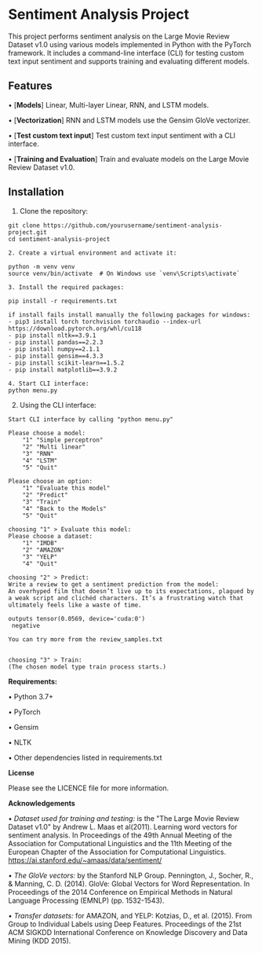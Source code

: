 # Sentiment Analysis Project

This project performs sentiment analysis on the Large Movie Review Dataset v1.0 using various models implemented in Python with the PyTorch framework. It includes a command-line interface (CLI) for testing custom text input sentiment and supports training and evaluating different models.

## Features

•  [**Models**] Linear, Multi-layer Linear, RNN, and LSTM models.

•  [**Vectorization**] RNN and LSTM models use the Gensim GloVe vectorizer.

•  [**Test custom text input**] Test custom text input sentiment with a CLI interface.

•  [**Training and Evaluation**] Train and evaluate models on the Large Movie Review Dataset v1.0.


## Installation

1. Clone the repository:
```
git clone https://github.com/yourusername/sentiment-analysis-project.git
cd sentiment-analysis-project

2. Create a virtual environment and activate it:

python -m venv venv
source venv/bin/activate  # On Windows use `venv\Scripts\activate`

3. Install the required packages:

pip install -r requirements.txt

if install fails install manually the following packages for windows:
- pip3 install torch torchvision torchaudio --index-url https://download.pytorch.org/whl/cu118
- pip install nltk==3.9.1
- pip install pandas==2.2.3
- pip install numpy==2.1.1
- pip install gensim==4.3.3
- pip install scikit-learn==1.5.2
- pip install matplotlib==3.9.2

4. Start CLI interface:
python menu.py
```

2. Using the CLI interface:
```
Start CLI interface by calling "python menu.py"

Please choose a model:
    "1" "Simple perceptron"
    "2" "Multi linear"
    "3" "RNN"
    "4" "LSTM"
    "5" "Quit"

Please choose an option:
    "1" "Evaluate this model"
    "2" "Predict"
    "3" "Train"
    "4" "Back to the Models"
    "5" "Quit"

choosing "1" > Evaluate this model:
Please choose a dataset:
    "1" "IMDB"
    "2" "AMAZON"
    "3" "YELP"
    "4" "Quit"

choosing "2" > Predict:
Write a review to get a sentiment prediction from the model:
An overhyped film that doesn’t live up to its expectations, plagued by a weak script and clichéd characters. It’s a frustrating watch that ultimately feels like a waste of time.

outputs tensor(0.0569, device='cuda:0')
 negative

You can try more from the review_samples.txt


choosing "3" > Train:
(The chosen model type train process starts.)
```

**Requirements:**

•  Python 3.7+

•  PyTorch

•  Gensim

•  NLTK

•  Other dependencies listed in requirements.txt

**License**

Please see the LICENCE file for more information.

**Acknowledgements**

•  *Dataset used for training and testing:* is the "The Large Movie Review Dataset v1.0" by Andrew L. Maas et al(2011). Learning word vectors for sentiment analysis. In Proceedings of the 49th Annual Meeting of the Association for Computational Linguistics and the 11th Meeting of the European Chapter of the Association for Computational Linguistics. https://ai.stanford.edu/~amaas/data/sentiment/

•  *The GloVe vectors:* by the Stanford NLP Group. Pennington, J., Socher, R., & Manning, C. D. (2014). GloVe: Global Vectors for Word Representation. In Proceedings of the 2014 Conference on Empirical Methods in Natural Language Processing (EMNLP) (pp. 1532-1543).

•  *Transfer datasets:* for AMAZON, and YELP: Kotzias, D., et al. (2015). From Group to Individual Labels using Deep Features. Proceedings of the 21st ACM SIGKDD International Conference on Knowledge Discovery and Data Mining (KDD 2015).


